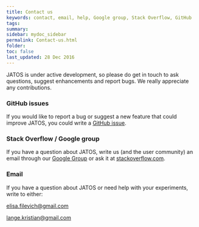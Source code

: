 ```yaml
---
title: Contact us
keywords: contact, email, help, Google group, Stack Overflow, GitHub
tags:
summary:
sidebar: mydoc_sidebar
permalink: Contact-us.html
folder:
toc: false
last_updated: 28 Dec 2016
---
```


JATOS is under active development, so please do get in touch to ask questions, suggest enhancements and report bugs. We really appreciate any contributions.

### GitHub issues

If you would like to report a bug or suggest a new feature that could improve JATOS, you could write a [GitHub issue](https://github.com/JATOS/JATOS/issues).

### Stack Overflow / Google group

If you have a question about JATOS, write us (and the user community) an email through our [Google Group](https://groups.google.com/forum/#!forum/jatos) or ask it at [stackoverflow.com](http://stackoverflow.com).

### Email

If you have a question about JATOS or need help with your experiments, write to either:

elisa.filevich@gmail.com 

lange.kristian@gmail.com

